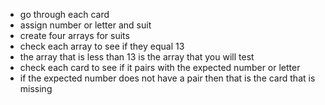 - go through each card
- assign number or letter and suit
- create four arrays for suits
- check each array to see if they equal 13
- the array that is less than 13 is the array that you will test
- check each card to see if it pairs with the expected number or letter
- if the expected number does not have a pair then that is the card that is missing